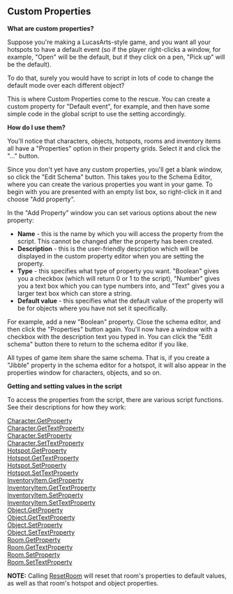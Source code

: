 ## Custom Properties

**What are custom properties?**

Suppose you're making a LucasArts-style game, and you want all your
hotspots to have a default event (so if the player right-clicks a
window, for example, "Open" will be the default, but if they click on a
pen, "Pick up" will be the default).

To do that, surely you would have to script in lots of code to change
the default mode over each different object?

This is where Custom Properties come to the rescue. You can create a
custom property for "Default event", for example, and then have some
simple code in the global script to use the setting accordingly.

**How do I use them?**

You'll notice that characters, objects, hotspots, rooms and inventory
items all have a "Properties" option in their property grids. Select it
and click the "..." button.

Since you don't yet have any custom properties, you'll get a blank
window, so click the "Edit Schema" button. This takes you to the Schema
Editor, where you can create the various properties you want in your
game. To begin with you are presented with an empty list box, so
right-click in it and choose "Add property".

In the "Add Property" window you can set various options about the new
property:

-   **Name** - this is the name by which you will access the property
    from the script. This cannot be changed after the property has
    been created.
-   **Description** - this is the user-friendly description which will
    be displayed in the custom property editor when you are setting
    the property.
-   **Type** - this specifies what type of property you want. "Boolean"
    gives you a checkbox (which will return 0 or 1 to the script),
    "Number" gives you a text box which you can type numbers into, and
    "Text" gives you a larger text box which can store a string.
-   **Default value** - this specifies what the default value of the
    property will be for objects where you have not set it specifically.

For example, add a new "Boolean" property. Close the schema editor, and
then click the "Properties" button again. You'll now have a window with
a checkbox with the description text you typed in. You can click the
"Edit schema" button there to return to the schema editor if you like.

All types of game item share the same schema. That is, if you create a
"Jibble" property in the schema editor for a hotspot, it will also
appear in the properties window for characters, objects, and so on.

**Getting and setting values in the script**

To access the properties from the script, there are various script
functions. See their descriptions for how they work:

[Character.GetProperty](Character#charactergetproperty)<br>
[Character.GetTextProperty](Character#charactergettextproperty)<br>
[Character.SetProperty](Character#charactersetproperty)<br>
[Character.SetTextProperty](Character#charactersettextproperty)<br>
[Hotspot.GetProperty](Hotspot#hotspotgetproperty)<br>
[Hotspot.GetTextProperty](Hotspot#hotspotgettextproperty)<br>
[Hotspot.SetProperty](Hotspot#hotspotsetproperty)<br>
[Hotspot.SetTextProperty](Hotspot#hotspotsettextproperty)<br>
[InventoryItem.GetProperty](InventoryItem#inventoryitemgetproperty)<br>
[InventoryItem.GetTextProperty](InventoryItem#inventoryitemgettextproperty)<br>
[InventoryItem.SetProperty](InventoryItem#inventoryitemsetproperty)<br>
[InventoryItem.SetTextProperty](InventoryItem#inventoryitemsettextproperty)<br>
[Object.GetProperty](Object#objectgetproperty)<br>
[Object.GetTextProperty](Object#objectgettextproperty)<br>
[Object.SetProperty](Object#objectsetproperty)<br>
[Object.SetTextProperty](Object#objectsettextproperty)<br>
[Room.GetProperty](Room#roomgetproperty)<br>
[Room.GetTextProperty](Room#roomgettextproperty)<br>
[Room.SetProperty](Room#roomsetproperty)<br>
[Room.SetTextProperty](Room#roomsettextproperty)

**NOTE:** Calling [ResetRoom](Globalfunctions_Room#resetroom) will reset that
room's properties to default values, as well as that room's hotspot and
object properties.
